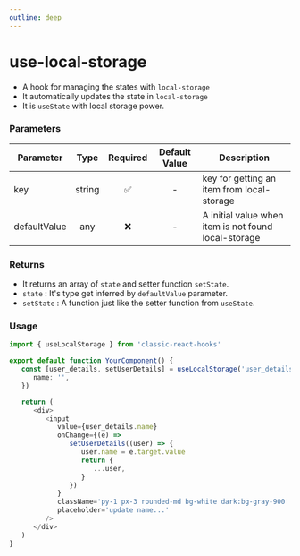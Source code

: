 ```yaml
---
outline: deep
---
```


# use-local-storage

-  A hook for managing the states with `local-storage`
-  It automatically updates the state in `local-storage`
-  It is `useState` with local storage power.

### Parameters

| Parameter    |  Type  | Required | Default Value | Description                                          |
| ------------ | :----: | :------: | :-----------: | ---------------------------------------------------- |
| key          | string |    ✅    |       -       | key for getting an item from local-storage           |
| defaultValue |  any   |    ❌    |       -       | A initial value when item is not found local-storage |

### Returns

-  It returns an array of `state` and setter function `setState`.
-  `state` : It's type get inferred by `defaultValue` parameter.
-  `setState` : A function just like the setter function from `useState`.

### Usage

```ts
import { useLocalStorage } from 'classic-react-hooks'

export default function YourComponent() {
   const [user_details, setUserDetails] = useLocalStorage('user_details', {
      name: '',
   })

   return (
      <div>
         <input
            value={user_details.name}
            onChange={(e) =>
               setUserDetails((user) => {
                  user.name = e.target.value
                  return {
                     ...user,
                  }
               })
            }
            className='py-1 px-3 rounded-md bg-white dark:bg-gray-900'
            placeholder='update name...'
         />
      </div>
   )
}
```
